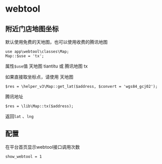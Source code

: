 # webtool

## 附近门店地图坐标

默认使用免费的天地图，也可以使用收费的腾讯地图

~~~
use app\webtool\classes\Map;
Map::$use = 'tx'; 
~~~

属性`$use`值  天地图 tiantitu 或 腾讯地图 tx

如果直接取坐标点，请使用 
天地图

~~~
$res = \helper_v3\Map::get_lat($address, $convert = 'wgs84_gcj02');
~~~

腾讯地址

~~~
$res = \lib\Map::tx($address);
~~~

返回`lat` 、`lng`

## 配置

在平台首页显示webtool接口调用次数

~~~
show_webtool = 1
~~~
